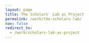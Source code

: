 ```yaml
---
layout: page
title: The Scholars' Lab as Project
permalink: /work/the-scholars-lab/
nav: false
redirect_to:
  - /work/scholars-lab-as-project
---
```

